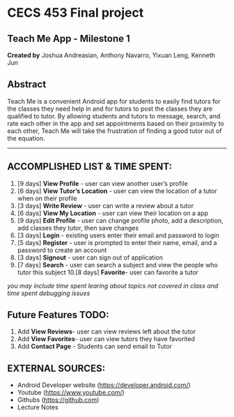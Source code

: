 CECS 453 Final project  
===
Teach Me App - Milestone 1 
---

**Created by** Joshua Andreasian, Anthony Navarro, Yixuan Leng, Kenneth Jun


**Abstract**  
---

Teach Me is a convenient Android app for students to easily find tutors for the classes they need help in and for tutors to post the classes they are qualified to tutor. By allowing students and tutors to message, search, and rate each other in the app and set appointments based on their proximity to each other, Teach Me will take the frustration of finding a good tutor out of the equation.

---
ACCOMPLISHED LIST & TIME SPENT:
---

1. [9 days] **View Profile** - user can view another user’s profile
2. [6 days] **View Tutor’s Location** - user can view the location of a tutor when on their profile
3. [3 days] **Write Review** - user can write a review about a tutor 
4. [6 days] **View My Location** - user can view their location on a app
5. [9 days] **Edit Profile** - user can change profile photo, add a description, add classes they tutor, then save changes
6. [3 days] **Login** - existing users enter their email and password to login  
7. [5 days] **Register** - user is prompted to enter their name, email, and a password to create an account
8. [3 days] **Signout** - user can sign out of application
9. [7 days] **Search** - user can search a subject and view the people who tutor this subject
10.[8 days] **Favorite**- user can favorite a tutor

*you may include time spent learing about topics not covered in class and time spent debugging issues*   

Future Features TODO:
---
1. Add **View Reviews**- user can view reviews left about the tutor
2. Add **View Favorites**- user can view tutors they have favorited
3. Add **Contact Page** - Students can send email to Tutor

EXTERNAL SOURCES:  
---

* Android Developer website (https://developer.android.com/)
* Youtube (https://www.youtube.com/)
* Githubs (https://github.com)
* Lecture Notes  



